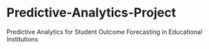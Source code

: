 # Predictive-Analytics-Project
Predictive Analytics for Student Outcome Forecasting in Educational Institutions
